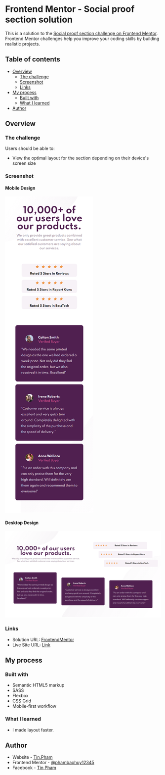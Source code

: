 # Frontend Mentor - Social proof section solution

This is a solution to the [Social proof section challenge on Frontend Mentor](https://www.frontendmentor.io/challenges/social-proof-section-6e0qTv_bA). Frontend Mentor challenges help you improve your coding skills by building realistic projects. 

## Table of contents

- [Overview](#overview)
  - [The challenge](#the-challenge)
  - [Screenshot](#screenshot)
  - [Links](#links)
- [My process](#my-process)
  - [Built with](#built-with)
  - [What I learned](#what-i-learned)
- [Author](#author)


## Overview

### The challenge

Users should be able to:

- View the optimal layout for the section depending on their device's screen size

### Screenshot

#### Mobile Design
![](./screenshots/mobile-design.png)

#### Desktop Design
![](./screenshots/desktop-design.png)

### Links

- Solution URL: [FrontendMentor](https://www.frontendmentor.io/solutions/mobilefirst-workflow-using-sass-BgB4Ft1Qp)
- Live Site URL: [Link](https://suspicious-dubinsky-288e2c.netlify.app/)

## My process

### Built with

- Semantic HTML5 markup
- SASS
- Flexbox
- CSS Grid
- Mobile-first workflow

### What I learned

- I made layout faster.


## Author


- Website - [Tin.Pham](https://github.com/tin-pham)
- Frontend Mentor - [@phambaohuy12345](https://www.frontendmentor.io/profile/phambaohuy12345)
- Facebook - [Tin Pham](https://www.facebook.com/joseph.webdev)


